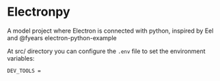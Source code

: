 # Electronpy
A model project where Electron is connected with python, inspired by Eel and @fyears electron-python-example

At src/ directory you can configure the `.env` file to set the environment variables:
```env
DEV_TOOLS = 
``` 